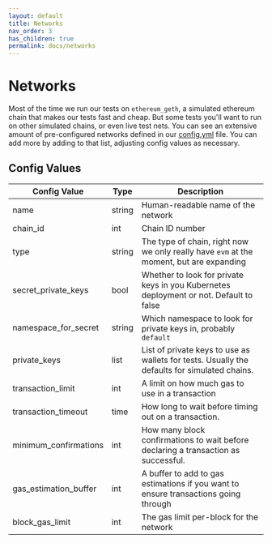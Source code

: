 ```yaml
---
layout: default
title: Networks
nav_order: 3
has_children: true
permalink: docs/networks
---
```


# Networks

Most of the time we run our tests on `ethereum_geth`, a simulated ethereum chain that makes our tests fast and cheap.
But some tests you'll want to run on other simulated chains, or even live test nets. You can see an extensive amount of
pre-configured networks defined in our [config.yml](../../config.yml) file. You can add more by adding to that list,
adjusting config values as necessary.

## Config Values

| Config Value           | Type   | Description |
|------------------------|--------|-------------|
|  name                  | string | Human-readable name of the network
|  chain_id              | int    | Chain ID number
|  type                  | string | The type of chain, right now we only really have `evm` at the moment, but are expanding
|  secret_private_keys   | bool   | Whether to look for private keys in you Kubernetes deployment or not. Default to false
|  namespace_for_secret  | string | Which namespace to look for private keys in, probably `default`
|  private_keys          | list   | List of private keys to use as wallets for tests. Usually the defaults for simulated chains.
|  transaction_limit     | int    | A limit on how much gas to use in a transaction
|  transaction_timeout   | time   | How long to wait before timing out on a transaction.
|  minimum_confirmations | int    | How many block confirmations to wait before declaring a transaction as successful.
|  gas_estimation_buffer | int    | A buffer to add to gas estimations if you want to ensure transactions going through
|  block_gas_limit       | int    | The gas limit per-block for the network
